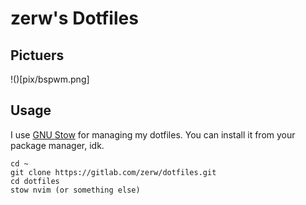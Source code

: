 # zerw's Dotfiles

## Pictuers
!()[pix/bspwm.png]

## Usage

I use [GNU Stow](https://www.youtube.com/watch?v=MJBVA4LeJKA) for managing my dotfiles. You can install it from your package manager, idk.
```
cd ~
git clone https://gitlab.com/zerw/dotfiles.git
cd dotfiles
stow nvim (or something else)
```

